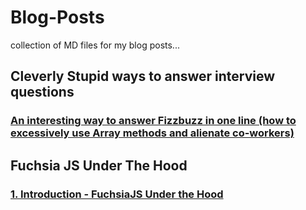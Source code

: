 # Blog-Posts
collection of MD files for my blog posts...

## Cleverly Stupid ways to answer interview questions
### [An interesting way to answer Fizzbuzz in one line (how to excessively use Array methods and alienate co-workers)](https://github.com/Phl3bas/Blog-Posts/blob/master/How_to_answer_fizzbuzz_with_one_line_of_code.md)

## Fuchsia JS Under The Hood
### [1. Introduction - FuchsiaJS Under the Hood](https://github.com/Phl3bas/Blog-Posts/blob/master/FJSUTH-01-Introduction.md)
